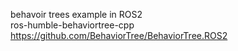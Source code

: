 behavoir trees example in ROS2  
ros-humble-behaviortree-cpp  
https://github.com/BehaviorTree/BehaviorTree.ROS2  
